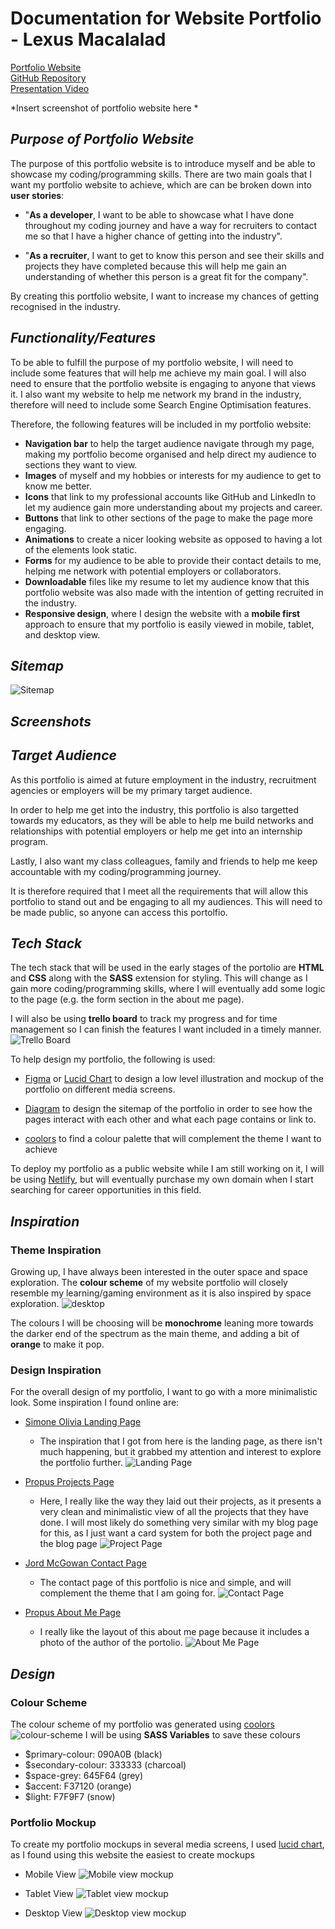# Documentation for Website Portfolio - Lexus Macalalad

[Portfolio Website]()  
[GitHub Repository](https://github.com/lexusmacalalad/Portfolio-website)  
[Presentation Video]()  

  *Insert screenshot of portfolio website here *

## *Purpose of Portfolio Website*
The purpose of this portfolio website is to introduce myself and be able to showcase my coding/programming skills. There are two main goals that I want my portfolio website to achieve, which are can be broken down into **user stories**:

* "**As a developer**, I want to be able to showcase what I have done throughout my coding journey and have a way for recruiters to contact me so that I have a higher chance of getting into the industry".
  
* "**As a recruiter**, I want to get to know this person and see their skills and projects they have completed because this will help me gain an understanding of whether this person is a great fit for the company".

By creating this portfolio website, I want to increase my chances of getting recognised in the industry.

## *Functionality/Features*
To be able to fulfill the purpose of my portfolio website, I will need to include some features that will help me achieve my main goal. I will also need to ensure that the portfolio website is engaging to anyone that views it. I also want my website to help me network my brand in the industry, therefore will need to include some Search Engine Optimisation features.

Therefore, the following features will be included in my portfolio website:
* **Navigation bar** to help the target audience navigate through my page, making my portfolio become organised and help direct my audience to sections they want to view.
* **Images** of myself and my hobbies or interests for my audience to get to know me better.
* **Icons** that link to my professional accounts like GitHub and LinkedIn to let my audience gain more understanding about my projects and career.
* **Buttons** that link to other sections of the page to make the page more engaging.
* **Animations** to create a nicer looking website as opposed to having a lot of the elements look static.
* **Forms** for my audience to be able to provide their contact details to me, helping me network with potential employers or collaborators.
* **Downloadable** files like my resume to let my audience know that this portfolio website was also made with the intention of getting recruited in the industry.
* **Responsive design**, where I design the website with a **mobile first** approach to ensure that my portfolio is easily viewed in mobile, tablet, and desktop view.

## *Sitemap*
![Sitemap](docs/portfolio-sitemap.png)

## *Screenshots*

## *Target Audience*
As this portfolio is aimed at future employment in the industry, recruitment agencies or employers will be my primary target audience. 

In order to help me get into the industry, this portfolio is also targetted towards my educators, as they will be able to help me build networks and relationships with potential employers or help me get into an internship program. 

Lastly, I also want my class colleagues, family and friends to help me keep accountable with my coding/programming journey.

It is therefore required that I meet all the requirements that will allow this portfolio to stand out and be engaging to all my audiences. This will need to be made public, so anyone can access this portolfio.

## *Tech Stack*
The tech stack that will be used in the early stages of the portolio are **HTML** and **CSS** along with the **SASS** extension for styling. This will change as I gain more coding/programming skills, where I will eventually add some logic to the page (e.g. the form section in the about me page).

I will also be using **trello board** to track my progress and for time management so I can finish the features I want included in a timely manner.
![Trello Board](docs/trelloboard.png)

To help design my portfolio, the following is used:
* [Figma](https://www.figma.com/) or [Lucid Chart](https://balsamiq.com/) to design a low level illustration and mockup of the portfolio on different media screens.
  
* [Diagram](https://app.diagrams.net/) to design the sitemap of the portfolio in order to see how the pages interact with each other and what each page contains or link to.

* [coolors](https://coolors.co/) to find a colour palette that will complement the theme I want to achieve

To deploy my portfolio as a public website while I am still working on it, I will be using [Netlify](https://www.netlify.com/), but will eventually purchase my own domain when I start searching for career opportunities in this field.

## *Inspiration*
### Theme Inspiration
Growing up, I have always been interested in the outer space and space exploration. The **colour scheme** of my website portfolio will closely resemble my learning/gaming environment as it is also inspired by space exploration.
![desktop](docs/desktop.jpg)

The colours I will be choosing will be **monochrome** leaning more towards the darker end of the spectrum as the main theme, and adding a bit of **orange** to make it pop.

### Design Inspiration
For the overall design of my portfolio, I want to go with a more minimalistic look. Some inspiration I found online are:
* [Simone Olivia Landing Page](https://harnishdesign.net/demo/html/simone/index.html)
  * The inspiration that I got from here is the landing page, as there isn't much happening, but it grabbed my attention and interest to explore the portfolio further.
  ![Landing Page](docs/landing-page.png)

* [Propus Projects Page](https://preview.themeforest.net/item/propus-web-designer-portfolio-elementor-template-kit/full_screen_preview/30585489?_ga=2.256386635.158052106.1616312993-1741458383.1577882696)
  * Here, I really like the way they laid out their projects, as it presents a very clean and minimalistic view of all the projects that they have done. I will most likely do something very similar with my blog page for this, as I just want a card system for both the project page and the blog page
  ![Project Page](docs/project-page.png)

* [Jord McGowan Contact Page](https://templatekit.tokopress.com/portfoliokit/03-contact/)
  * The contact page of this portfolio is nice and simple, and will complement the theme that I am going for.
  ![Contact Page](docs/contact.png)

* [Propus About Me Page](https://preview.themeforest.net/item/propus-web-designer-portfolio-elementor-template-kit/full_screen_preview/30585489?_ga=2.256386635.158052106.1616312993-1741458383.1577882696)
  * I really like the layout of this about me page because it includes a photo of the author of the portolio.
  ![About Me Page](docs/about.png)

## *Design*
### Colour Scheme
The colour scheme of my portfolio was generated using [coolors](https://coolors.co/)
![colour-scheme](docs/colourscheme.png)
I will be using **SASS Variables** to save these colours
* $primary-colour: 090A0B (black)
* $secondary-colour: 333333 (charcoal)
* $space-grey: 645F64 (grey)
* $accent: F37120 (orange)
* $light: F7F9F7 (snow)

### Portfolio Mockup
To create my portfolio mockups in several media screens, I used [lucid chart](https://www.lucidchart.com/pages/), as I found using this website the easiest to create mockups
* Mobile View
  ![Mobile view mockup](./docs/mobile-wireframe.png)

* Tablet View
![Tablet view mockup](./docs/tablet-wireframe.png)

* Desktop View
  ![Desktop view mockup](./docs/desktop-wireframe.png)
